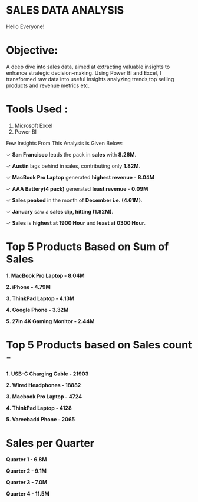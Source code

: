 
# SALES DATA ANALYSIS

Hello Everyone!

# Objective:

A deep dive into sales data, aimed at extracting valuable insights to enhance strategic decision-making. Using Power BI and Excel, I transformed raw data into useful insights analyzing trends,top selling products and revenue metrics etc.

# Tools Used :

1. Microsoft Excel
2. Power BI

Few Insights From This Analysis is Given Below:

✓ **San Francisco** leads the pack in **sales** with **8.26M**.

✓ **Austin** lags behind in sales, contributing only **1.82M**.

✓ **MacBook Pro Laptop**  generated **highest revenue** - **8.04M**

✓ **AAA Battery(4 pack)** generated **least revenue** - **0.09M**

✓ **Sales peaked** in the month of **December i.e. (4.61M)**.

✓ **January** saw a **sales dip, hitting (1.82M)**.

✓ **Sales** is **highest at 1900 Hour** and **least at 0300 Hour**.


# Top 5 Products Based on Sum of Sales

**1. MacBook Pro Laptop - 8.04M** 

**2. iPhone - 4.79M**

**3. ThinkPad Laptop - 4.13M**

**4. Google Phone - 3.32M**

**5. 27in 4K Gaming Monitor - 2.44M**

# Top 5 Products based on Sales count -

**1. USB-C Charging Cable - 21903**

**2. Wired Headphones - 18882**

**3. Macbook Pro Laptop - 4724**

**4. ThinkPad Laptop - 4128**

**5. Vareebadd Phone - 2065**

# Sales per Quarter

**Quarter 1 - 6.8M**

**Quarter 2 - 9.1M**

**Quarter 3 - 7.0M**

**Quarter 4 - 11.5M**
